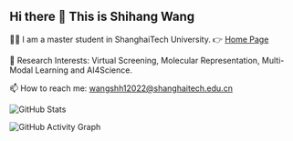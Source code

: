 ## Hi there 👋 This is Shihang Wang

👨‍🎓 I am a master student in ShanghaiTech University. 👉 [Home Page](https://shihang-wang-58.github.io/Shihang-Wang/)

🔭 Research Interests: Virtual Screening, Molecular Representation, Multi-Modal Learning and AI4Science.

📫 How to reach me: wangshh12022@shanghaitech.edu.cn

![GitHub Stats](https://github-readme-stats.vercel.app/api?username=shihang-wang-58&show_icons=true&theme=radical)

![GitHub Activity Graph](https://github-readme-activity-graph.cyclic.app/graph?username=shihang-wang-58&theme=react-dark)


<!--
**Shihang-Wang-58/Shihang-Wang-58** is a ✨ _special_ ✨ repository because its `README.md` (this file) appears on your GitHub profile.

Here are some ideas to get you started:

- 🔭 I’m currently working on ...
- 🌱 I’m currently learning ...
- 👯 I’m looking to collaborate on ...
- 🤔 I’m looking for help with ...
- 💬 Ask me about ...
- 📫 How to reach me: ...
- 😄 Pronouns: ...
- ⚡ Fun fact: ...
-->


